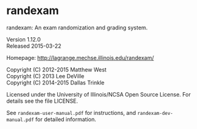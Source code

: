 
randexam
========

randexam: An exam randomization and grading system.

Version 1.12.0  
Released 2015-03-22

Homepage: <http://lagrange.mechse.illinois.edu/randexam/>

Copyright (C) 2012-2015 Matthew West  
Copyright (C) 2013 Lee DeVille  
Copyright (C) 2014-2015 Dallas Trinkle

Licensed under the University of Illinois/NCSA Open Source
License. For details see the file LICENSE.

See `randexam-user-manual.pdf` for instructions, and
`randexam-dev-manual.pdf` for detailed information.
